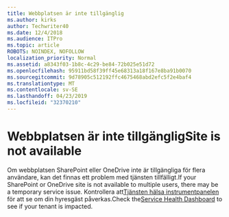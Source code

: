 ```yaml
---
title: Webbplatsen är inte tillgänglig
ms.author: kirks
author: Techwriter40
ms.date: 12/4/2018
ms.audience: ITPro
ms.topic: article
ROBOTS: NOINDEX, NOFOLLOW
localization_priority: Normal
ms.assetid: a8343f03-1b8c-4c29-be84-72b025e51d72
ms.openlocfilehash: 95911bd58f39ff45e68313a18f167e8ba91b0070
ms.sourcegitcommit: 9d78905c512192ffc4675468abd2efc5f2e4baf4
ms.translationtype: MT
ms.contentlocale: sv-SE
ms.lasthandoff: 04/23/2019
ms.locfileid: "32370210"
---
```

# <a name="site-is-not-available"></a><span data-ttu-id="01068-102">Webbplatsen är inte tillgänglig</span><span class="sxs-lookup"><span data-stu-id="01068-102">Site is not available</span></span>

<span data-ttu-id="01068-103">Om webbplatsen SharePoint eller OneDrive inte är tillgängliga för flera användare, kan det finnas ett problem med tjänsten tillfälligt.</span><span class="sxs-lookup"><span data-stu-id="01068-103">If your SharePoint or OneDrive site is not available to multiple users, there may be a temporary service issue.</span></span> <span data-ttu-id="01068-104">Kontrollera att[Tjänsten hälsa instrumentpanelen](https://admin.microsoft.com/AdminPortal/Home#/servicehealth) för att se om din hyresgäst påverkas.</span><span class="sxs-lookup"><span data-stu-id="01068-104">Check the[Service Health Dashboard](https://admin.microsoft.com/AdminPortal/Home#/servicehealth) to see if your tenant is impacted.</span></span> 
  

